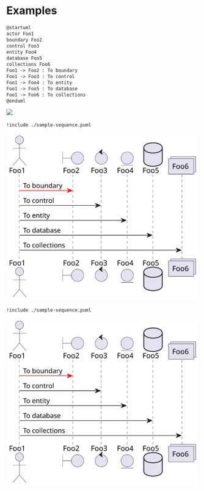 # Examples

```plantuml:md-sample-sequence
@startuml
actor Foo1
boundary Foo2
control Foo3
entity Foo4
database Foo5
collections Foo6
Foo1 -> Foo2 : To boundary
Foo1 -> Foo3 : To control
Foo1 -> Foo4 : To entity
Foo1 -> Foo5 : To database
Foo1 -> Foo6 : To collections
@enduml
```

![](./md-sample-sequence.svg)

```plantuml
!include ./sample-sequence.puml
```

![](./sample-sequence.svg)

```plantuml:sample-sequence
!include ./sample-sequence.puml
```

![](./sample-sequence.svg)
